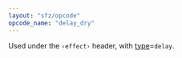 ```yaml
---
layout: "sfz/opcode"
opcode_name: "delay_dry"
---
```

Used under the `‹effect›` header, with [type]=`delay`.

[type]: type#delay
